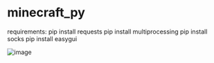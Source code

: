 # minecraft_py

requirements:
pip install requests
pip install multiprocessing
pip install socks
pip install easygui

![image](https://user-images.githubusercontent.com/62406629/111067026-c0edc400-84ca-11eb-9613-c8223f76464b.png)

